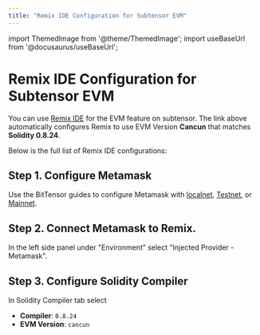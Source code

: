 ```yaml
---
title: "Remix IDE Configuration for Subtensor EVM"
---
```


import ThemedImage from '@theme/ThemedImage';
import useBaseUrl from '@docusaurus/useBaseUrl';

# Remix IDE Configuration for Subtensor EVM

You can use [Remix IDE](https://remix.ethereum.org/#lang=en&optimize=false&runs=200&evmVersion=cancun&version=soljson-v0.8.24+commit.e11b9ed9.js) for the EVM feature on subtensor. The link above automatically configures Remix to use EVM Version **Cancun** that matches **Solidity 0.8.24**.

Below is the full list of Remix IDE configurations:

## Step 1. Configure Metamask

Use the BitTensor guides to configure Metamask with [localnet](./evm-localnet-with-metamask-wallet.md), [Testnet](./evm-testnet-with-metamask-wallet.md), or [Mainnet](./evm-mainnet-with-metamask-wallet.md).

## Step 2. Connect Metamask to Remix. 

In the left side panel under "Environment" select "Injected Provider - Metamask".

## Step 3. Configure Solidity Compiler

In Solidity Compiler tab select 

- **Compiler**: `0.8.24`
- **EVM Version**: `cancun` 
